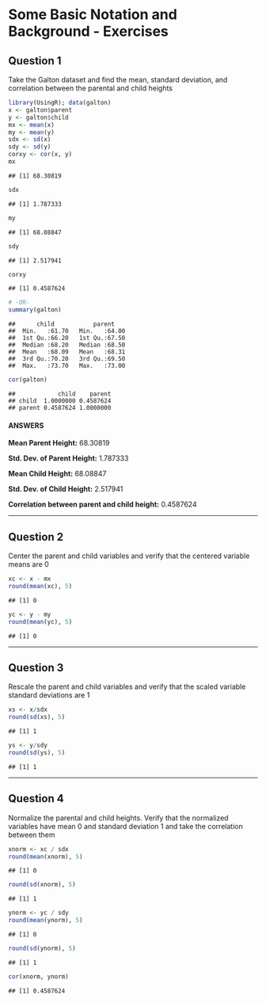 # Some Basic Notation and Background - Exercises

## Question 1

Take the Galton dataset and find the mean, standard deviation, and correlation between the parental and child heights


```r
library(UsingR); data(galton)
x <- galton$parent
y <- galton$child
mx <- mean(x)
my <- mean(y)
sdx <- sd(x)
sdy <- sd(y)
corxy <- cor(x, y)
mx
```

```
## [1] 68.30819
```

```r
sdx
```

```
## [1] 1.787333
```

```r
my
```

```
## [1] 68.08847
```

```r
sdy
```

```
## [1] 2.517941
```

```r
corxy
```

```
## [1] 0.4587624
```

```r
# -OR-
summary(galton)
```

```
##      child           parent     
##  Min.   :61.70   Min.   :64.00  
##  1st Qu.:66.20   1st Qu.:67.50  
##  Median :68.20   Median :68.50  
##  Mean   :68.09   Mean   :68.31  
##  3rd Qu.:70.20   3rd Qu.:69.50  
##  Max.   :73.70   Max.   :73.00
```

```r
cor(galton)
```

```
##            child    parent
## child  1.0000000 0.4587624
## parent 0.4587624 1.0000000
```

#### ANSWERS

**Mean Parent Height:** 68.30819

**Std. Dev. of Parent Height:** 1.787333

**Mean Child Height:** 68.08847

**Std. Dev. of Child Height:** 2.517941

**Correlation between parent and child height:** 0.4587624

---

## Question 2

Center the parent and child variables and verify that the centered variable means are 0


```r
xc <- x - mx
round(mean(xc), 5)
```

```
## [1] 0
```

```r
yc <- y - my
round(mean(yc), 5)
```

```
## [1] 0
```

---

## Question 3

Rescale the parent and child variables and verify that the scaled variable standard deviations are 1


```r
xs <- x/sdx
round(sd(xs), 5)
```

```
## [1] 1
```

```r
ys <- y/sdy
round(sd(ys), 5)
```

```
## [1] 1
```

---

## Question 4

Normalize the parental and child heights. Verify that the normalized variables have mean 0 and standard deviation 1 and take the correlation between them


```r
xnorm <- xc / sdx
round(mean(xnorm), 5)
```

```
## [1] 0
```

```r
round(sd(xnorm), 5)
```

```
## [1] 1
```

```r
ynorm <- yc / sdy
round(mean(ynorm), 5)
```

```
## [1] 0
```

```r
round(sd(ynorm), 5)
```

```
## [1] 1
```

```r
cor(xnorm, ynorm)
```

```
## [1] 0.4587624
```
